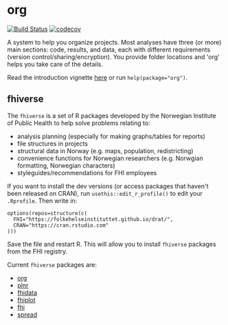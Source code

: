 # org
[![Build Status](https://travis-ci.com/folkehelseinstituttet/org.svg?branch=master)](https://travis-ci.com/folkehelseinstituttet/org)
[![codecov](https://codecov.io/gh/folkehelseinstituttet/org/branch/master/graph/badge.svg)](https://codecov.io/gh/folkehelseinstituttet/org)

A system to help you organize projects. Most analyses have three (or more) main sections: code, results, and data, each with different requirements (version control/sharing/encryption). You provide folder locations and 'org' helps you take care of the details.

Read the introduction vignette [here](http://folkehelseinstituttet.github.io/org/articles/intro.html) or run `help(package="org")`.

## fhiverse

The `fhiverse` is a set of R packages developed by the Norwegian Institute of Public Health to help solve problems relating to:

- analysis planning (especially for making graphs/tables for reports)
- file structures in projects
- structural data in Norway (e.g. maps, population, redistricting)
- convenience functions for Norwegian researchers (e.g. Norwgian formatting, Norwegian characters)
- styleguides/recommendations for FHI employees

If you want to install the dev versions (or access packages that haven't been released on CRAN), run `usethis::edit_r_profile()` to edit your `.Rprofile`. Then write in:

```
options(repos=structure(c(
  FHI="https://folkehelseinstituttet.github.io/drat/",
  CRAN="https://cran.rstudio.com"
)))
```

Save the file and restart R. This will allow you to install `fhiverse` packages from the FHI registry.

Current `fhiverse` packages are:

- [org](https://folkehelseinstituttet.github.io/org)
- [plnr](https://folkehelseinstituttet.github.io/plnr)
- [fhidata](https://folkehelseinstituttet.github.io/fhidata)
- [fhiplot](https://folkehelseinstituttet.github.io/fhiplot)
- [fhi](https://folkehelseinstituttet.github.io/fhi)
- [spread](https://folkehelseinstituttet.github.io/spread)
